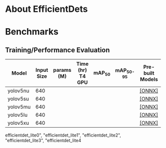 # About EfficientDets
# Benchmarks
## Training/Performance Evaluation 

|  Model     |  Input Size     |  params (M)     | Time (hr)<br>T4 GPU   |  mAP<sub>50     |  mAP<sub>50-95     | Pre-built Models   |
|------------|---------|-------|-----------------------|-----------------|--------------------|--------------------|
| yolov5nu   | 640      |  |                       |                 |                    |[[ONNX]]() |
| yolov5su   | 640      |  |                       |                 |                    |[[ONNX]]() |
| yolov5mu   | 640      |  |                       |                 |                    |[[ONNX]]() |
| yolov5lu   | 640      |  |                       |                 |                    |[[ONNX]]() |
| yolov5xu   | 640      |  |                       |                 |                    |[[ONNX]]() |

efficientdet_lite0", "efficientdet_lite1", "efficientdet_lite2", "efficientdet_lite3", "efficientdet_lite4
